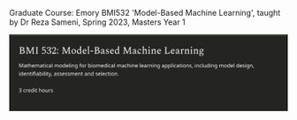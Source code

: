 Graduate Course: Emory BMI532 'Model-Based Machine Learning', taught by Dr Reza Sameni, Spring 2023, Masters Year 1

![banner](banner.png)
